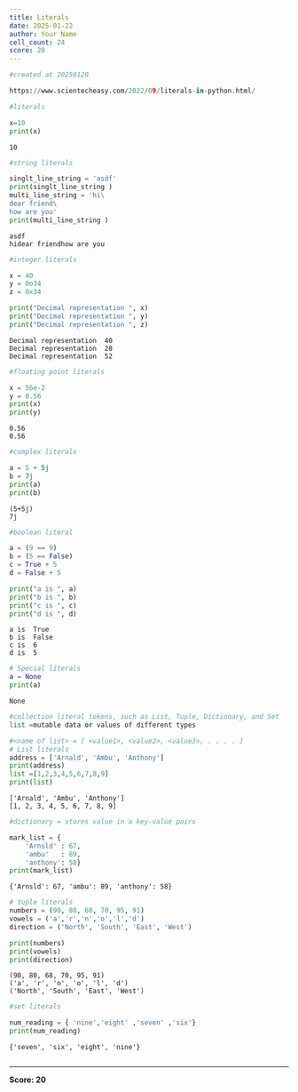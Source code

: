 ```yaml
---
title: Literals
date: 2025-01-22
author: Your Name
cell_count: 24
score: 20
---
```


```python
#created at 20250120
```


```python
https://www.scientecheasy.com/2022/09/literals-in-python.html/
```


```python
#literals
```


```python
x=10
print(x)

```

    10



```python
#string literals
```


```python
singlt_line_string = 'asdf'
print(singlt_line_string )
multi_line_string = 'hi\
dear friend\
how are you'
print(multi_line_string )
```

    asdf
    hidear friendhow are you



```python
#integer literals
```


```python
x = 40
y = 0o34
z = 0x34
```


```python
print("Decimal representation ", x)
print("Decimal representation ", y)
print("Decimal representation ", z) 

```

    Decimal representation  40
    Decimal representation  28
    Decimal representation  52



```python
#floating point literals
```


```python
x = 56e-2
y = 0.56
print(x)
print(y)

```

    0.56
    0.56



```python
#complex literals
```


```python
a = 5 + 5j
b = 7j
print(a)
print(b)

```

    (5+5j)
    7j



```python
#boolean literal
```


```python
a = (9 == 9)
b = (5 == False)
c = True + 5
d = False + 5 

print("a is ", a)
print("b is ", b)
print("c is ", c)
print("d is ", d)

```

    a is  True
    b is  False
    c is  6
    d is  5



```python
# Special literals
a = None
print(a) 

```

    None



```python
#collection literal tokens, such as List, Tuple, Dictionary, and Set
list =mutable data or values of different types
```


```python
#<name of list> = [ <value1>, <value2>, <value3>, . . . . ]
# List literals
address = ['Arnald', 'Ambu', 'Anthony']
print(address)
list =[1,2,3,4,5,6,7,8,9]
print(list)

```

    ['Arnald', 'Ambu', 'Anthony']
    [1, 2, 3, 4, 5, 6, 7, 8, 9]



```python
#dictionary = stores value in a key-value pairs
```


```python
mark_list = { 
    'Arnsld' : 67,
    'ambu'   : 89,
    'anthony': 58}
print(mark_list)

```

    {'Arnsld': 67, 'ambu': 89, 'anthony': 58}



```python
# tuple literals
numbers = (90, 80, 68, 70, 95, 91)
vowels = ('a','r','n','o','l','d')
direction = ('North', 'South', 'East', 'West')

print(numbers)
print(vowels)
print(direction)

```

    (90, 80, 68, 70, 95, 91)
    ('a', 'r', 'n', 'o', 'l', 'd')
    ('North', 'South', 'East', 'West')



```python
#set literals
```


```python
num_reading = { 'nine','eight' ,'seven' ,'six'}
print(num_reading)
```

    {'seven', 'six', 'eight', 'nine'}



```python

```


---
**Score: 20**